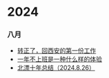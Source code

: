 <!--
## 程序人生
更高效的学习
成为更优秀的技术leader
我又开始学吉他了

## JavaScript深入
关于JavaScript对象的一切
原型链
正则表达式


## 移动端开发

## 高效开发
* [@vue/cli创建typescript项目](https://github.com/leinov/Blog/issues/2)
* [npm，nvm，nrm常用命令](https://github.com/leinov/Blog/issues/3)

-->



# 2024

### 八月

* [转正了，回西安的第一份工作]()
* [一年不上班是一种什么样的体验]()
* [北漂十年总结（2024.8.26）]()



 

